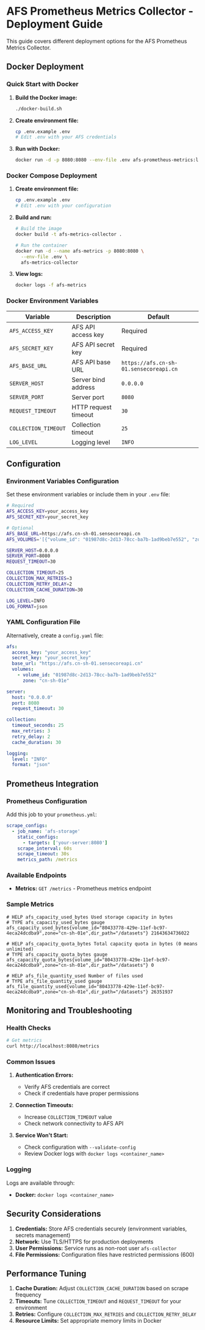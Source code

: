 # AFS Prometheus Metrics Collector - Deployment Guide

This guide covers different deployment options for the AFS Prometheus Metrics Collector.

## Docker Deployment

### Quick Start with Docker

1. **Build the Docker image:**
   ```bash
   ./docker-build.sh
   ```

2. **Create environment file:**
   ```bash
   cp .env.example .env
   # Edit .env with your AFS credentials
   ```

3. **Run with Docker:**
   ```bash
   docker run -d -p 8080:8080 --env-file .env afs-prometheus-metrics:latest
   ```

### Docker Compose Deployment

1. **Create environment file:**
   ```bash
   cp .env.example .env
   # Edit .env with your configuration
   ```

2. **Build and run:**
   ```bash
   # Build the image
   docker build -t afs-metrics-collector .
   
   # Run the container
   docker run -d --name afs-metrics -p 8080:8080 \
     --env-file .env \
     afs-metrics-collector
   ```

3. **View logs:**
   ```bash
   docker logs -f afs-metrics
   ```

### Docker Environment Variables

| Variable | Description | Default |
|----------|-------------|---------|
| `AFS_ACCESS_KEY` | AFS API access key | Required |
| `AFS_SECRET_KEY` | AFS API secret key | Required |
| `AFS_BASE_URL` | AFS API base URL | `https://afs.cn-sh-01.sensecoreapi.cn` |
| `SERVER_HOST` | Server bind address | `0.0.0.0` |
| `SERVER_PORT` | Server port | `8080` |
| `REQUEST_TIMEOUT` | HTTP request timeout | `30` |
| `COLLECTION_TIMEOUT` | Collection timeout | `25` |
| `LOG_LEVEL` | Logging level | `INFO` |

## Configuration

### Environment Variables Configuration

Set these environment variables or include them in your `.env` file:

```bash
# Required
AFS_ACCESS_KEY=your_access_key
AFS_SECRET_KEY=your_secret_key

# Optional
AFS_BASE_URL=https://afs.cn-sh-01.sensecoreapi.cn
AFS_VOLUMES='[{"volume_id": "01987d8c-2d13-78cc-ba7b-1ad9beb7e552", "zone": "cn-sh-01e"}]'

SERVER_HOST=0.0.0.0
SERVER_PORT=8080
REQUEST_TIMEOUT=30

COLLECTION_TIMEOUT=25
COLLECTION_MAX_RETRIES=3
COLLECTION_RETRY_DELAY=2
COLLECTION_CACHE_DURATION=30

LOG_LEVEL=INFO
LOG_FORMAT=json
```

### YAML Configuration File

Alternatively, create a `config.yaml` file:

```yaml
afs:
  access_key: "your_access_key"
  secret_key: "your_secret_key"
  base_url: "https://afs.cn-sh-01.sensecoreapi.cn"
  volumes:
    - volume_id: "01987d8c-2d13-78cc-ba7b-1ad9beb7e552"
      zone: "cn-sh-01e"

server:
  host: "0.0.0.0"
  port: 8080
  request_timeout: 30

collection:
  timeout_seconds: 25
  max_retries: 3
  retry_delay: 2
  cache_duration: 30

logging:
  level: "INFO"
  format: "json"
```

## Prometheus Integration

### Prometheus Configuration

Add this job to your `prometheus.yml`:

```yaml
scrape_configs:
  - job_name: 'afs-storage'
    static_configs:
      - targets: ['your-server:8080']
    scrape_interval: 60s
    scrape_timeout: 30s
    metrics_path: /metrics
```

### Available Endpoints

- **Metrics:** `GET /metrics` - Prometheus metrics endpoint

### Sample Metrics

```
# HELP afs_capacity_used_bytes Used storage capacity in bytes
# TYPE afs_capacity_used_bytes gauge
afs_capacity_used_bytes{volume_id="80433778-429e-11ef-bc97-4eca24dcdba9",zone="cn-sh-01e",dir_path="/datasets"} 21643634736022

# HELP afs_capacity_quota_bytes Total capacity quota in bytes (0 means unlimited)
# TYPE afs_capacity_quota_bytes gauge
afs_capacity_quota_bytes{volume_id="80433778-429e-11ef-bc97-4eca24dcdba9",zone="cn-sh-01e",dir_path="/datasets"} 0

# HELP afs_file_quantity_used Number of files used
# TYPE afs_file_quantity_used gauge
afs_file_quantity_used{volume_id="80433778-429e-11ef-bc97-4eca24dcdba9",zone="cn-sh-01e",dir_path="/datasets"} 26351937
```

## Monitoring and Troubleshooting

### Health Checks

```bash
# Get metrics
curl http://localhost:8080/metrics
```

### Common Issues

1. **Authentication Errors:**
   - Verify AFS credentials are correct
   - Check if credentials have proper permissions

2. **Connection Timeouts:**
   - Increase `COLLECTION_TIMEOUT` value
   - Check network connectivity to AFS API

3. **Service Won't Start:**
   - Check configuration with `--validate-config`
   - Review Docker logs with `docker logs <container_name>`

### Logging

Logs are available through:
- **Docker:** `docker logs <container_name>`

## Security Considerations

1. **Credentials:** Store AFS credentials securely (environment variables, secrets management)
2. **Network:** Use TLS/HTTPS for production deployments
3. **User Permissions:** Service runs as non-root user `afs-collector`
4. **File Permissions:** Configuration files have restricted permissions (600)

## Performance Tuning

1. **Cache Duration:** Adjust `COLLECTION_CACHE_DURATION` based on scrape frequency
2. **Timeouts:** Tune `COLLECTION_TIMEOUT` and `REQUEST_TIMEOUT` for your environment
3. **Retries:** Configure `COLLECTION_MAX_RETRIES` and `COLLECTION_RETRY_DELAY`
4. **Resource Limits:** Set appropriate memory limits in Docker